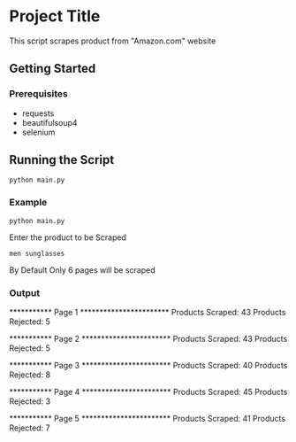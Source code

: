 # Project Title

This script scrapes product from "Amazon.com" website

## Getting Started


### Prerequisites
* requests
* beautifulsoup4
* selenium



## Running the Script
```
python main.py
```


### Example

```
python main.py
```
Enter the product  to be Scraped
```
men sunglasses
```
By Default Only 6 pages will be scraped

### Output
*********** Page 1 ***********************
Products Scraped:  43
Products Rejected:  5

*********** Page 2 ***********************
Products Scraped:  43
Products Rejected:  5

*********** Page 3 ***********************
Products Scraped:  40
Products Rejected:  8

*********** Page 4 ***********************
Products Scraped:  45
Products Rejected:  3

*********** Page 5 ***********************
Products Scraped:  41
Products Rejected:  7






